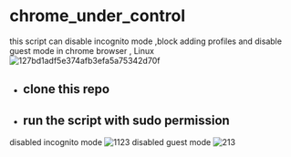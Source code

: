# chrome_under_control
this script can disable incognito mode ,block adding profiles and disable guest mode in chrome browser , Linux 
![127bd1adf5e374afb3efa5a75342d70f](https://github.com/krishanthan4/chrome_under_control/assets/122454062/ab9484a8-02d2-4f48-98f5-e44c46dd62a0)


- ## clone this repo 
- ## run the script with sudo permission

disabled incognito mode
  ![1123](https://github.com/krishanthan4/chrome_under_control/assets/122454062/88ac2baf-980f-400b-9edc-389847560efb)
disabled guest mode
![213](https://github.com/krishanthan4/chrome_under_control/assets/122454062/056fe6c0-b501-4585-ad70-37a8fdc470a3)
